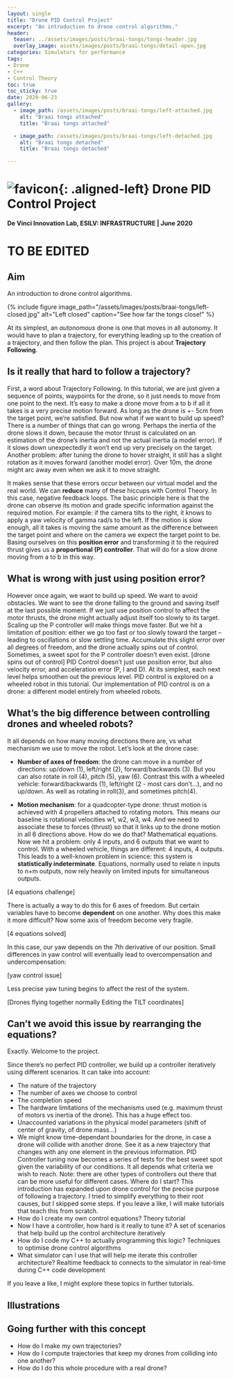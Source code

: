 ```yaml
---
layout: single
title: "Drone PID Control Project"
excerpt: "An introduction to drone control algorithms."
header:
  teaser: ../assets/images/posts/braai-tongs/tongs-header.jpg
  overlay_image: assets/images/posts/braai-tongs/detail-open.jpg
categories: Simulators for performance
tags:
- Drone
- C++
- Control Theory
toc: true
toc_sticky: true
date: 2020-06-23
gallery:
  - image_path: /assets/images/posts/braai-tongs/left-attached.jpg
    alt: "Braai tongs attached"
    title: "Braai tongs attached"

  - image_path: /assets/images/posts/braai-tongs/left-detached.jpg
    alt: "Braai tongs detached"
    title: "Braai tongs detached"

---
```


# ![favicon](/assets/images/favicon.jpg){: .aligned-left} Drone PID Control Project
**De Vinci Innovation Lab, ESILV: INFRASTRUCTURE | June 2020**

# TO BE EDITED

## Aim
An introduction to drone control algorithms.

{%
include figure
image_path="/assets/images/posts/braai-tongs/left-closed.jpg"
alt="Left closed"
caption="See how far the tongs close!"
%}

At its simplest, an *autonomous* drone is one that moves in all autonomy.  It would have to plan a trajectory, for everything leading up to the creation of a trajectory, and then follow the plan. This project is about **Trajectory Following**.

## Is it really that hard to follow a trajectory?

First, a word about Trajectory Following. In this tutorial, we are just given a sequence of points, waypoints for the drone, so it just needs to move from one point to the next. It’s easy to make a drone move from a to b if all it takes is a very precise motion forward. As long as the drone is +- 5cm from the target point, we’re satisfied.
But now what if we want to build up speed? There is a number of things that can go wrong. Perhaps the inertia of the drone slows it down, because the motor thrust is calculated on an estimation of the drone’s inertia and not the actual inertia (a model error). If it slows down unexpectedly it won’t end up very precisely on the target. Another problem: after tuning the drone to hover straight, it still has a slight rotation as it moves forward (another model error).  Over 10m, the drone might arc away even when we ask it to move straight.

It makes sense that these errors occur between our virtual model and the real world. We can **reduce**  many of these hiccups with Control Theory. In this case, negative feedback loops. The basic principle here is that the drone can observe its motion and grade specific information against the required motion. For example: if the camera tilts to the right, it knows to apply a yaw velocity of gamma rad/s to the left. If the motion is slow enough, all it takes is moving the same amount as the difference between the target point and where on the camera we expect the target point to be. Basing ourselves on this **position error** and transforming it to the required thrust gives us a **proportional (P) controller**. That will do for a slow drone moving from a to b in this way.

## What is wrong with just using position error?

However once again, we want to build up speed. We want to avoid obstacles. We want to see the drone falling to the ground and saving itself at the last possible moment. If we just use position control to affect the motor thrusts, the drone might actually adjust itself too slowly to its target. Scaling up the P controller will make things move faster. But we hit a limitation of position: either we go too fast or too slowly toward the target – leading to oscillations or slow settling time. Accumulate this slight error over all degrees of freedom, and the drone actually spins out of control. Sometimes, a sweet spot for the P controller doesn’t even exist. [drone spins out of control]
PID Control doesn’t just use position error, but also velocity error, and acceleration error (P, I and D). At its simplest, each next level helps smoothen out the previous level. PID control is explored on a wheeled robot in this tutorial. Our implementation of PID control is on a drone: a different model entirely from wheeled robots.


## What’s the big difference between controlling drones and wheeled robots?

It all depends on how many moving directions there are, vs what mechanism we use to move the robot. Let’s look at the drone case:

- **Number of axes of freedom**: the drone can move in a number of directions: up/down (1), left/right (2), forward/backwards (3). But you can also rotate in roll (4), pitch (5), yaw (6). Contrast this with a wheeled vehicle: forward/backwards (1), left/right (2 - most cars don’t…), and no up/down. As well as rotating in roll(3), and sometimes pitch(4).

- **Motion mechanism**: for a quadcopter-type drone: thrust motion is achieved with 4 propellers attached to rotating motors. This means our baseline is rotational velocities w1, w2, w3, w4. And we need to associate these to forces (thrust) so that it links up to the drone motion in all 6 directions above. How do we do that? Mathematical equations.
Now we hit a problem: only 4 inputs, and 6 outputs that we want to control. With a wheeled vehicle, things are different: 4 inputs, 4 outputs. This leads to a well-known problem in science: this system is **statistically indeterminate**. Equations, normally used to relate n inputs to n+m outputs, now rely heavily on limited inputs for simultaneous outputs.

[4 equations challenge]

There is actually a way to do this for 6 axes of freedom. But certain variables have to become **dependent** on one another. Why does this make it more difficult? Now some axis of freedom become very fragile.

[4 equations solved]

In this case, our yaw depends on the 7th derivative of our position. Small differences in yaw control will eventually lead to overcompensation and undercompensation:

[yaw control issue]

Less precise yaw tuning begins to affect the rest of the system.

[Drones flying together normally
Editing the TILT coordinates]

## Can’t we avoid this issue by rearranging the equations?

Exactly. Welcome to the project.

Since there’s no perfect PID controller, we build up a controller iteratively using different scenarios. It can take into account:
- The nature of the trajectory
- The number of axes we choose to control
-	The completion speed
-	The hardware limitations of the mechanisms used (e.g. maximum thrust of motors vs inertia of the drone). This has a huge effect too.
-	Unaccounted variations in the physical model parameters (shift of center of gravity, of drone mass…)
-	We might know time-dependant boundaries for the drone, in case a drone will collide with another drone. See it as a new trajectory that changes with any one element in the previous information.
PID Controller tuning now becomes a series of tests for the best sweet spot given the variability of our conditions. It all depends what criteria we wish to reach. Note: there are other types of controllers out there that can be more useful for different cases.
Where do I start?
This introduction has expanded upon drone control for the precise purpose of following a trajectory. I tried to simplify everything to their root causes, but I skipped some steps. If you leave a like, I will make tutorials that teach this from scratch.
-	How do I create my own control equations? Theory tutorial
-	Now I have a controller, how hard is it really to tune it?
A set of scenarios that help build up the control architecture iteratively
-	How do I code my C++ to actually programming this logic?
Techniques to optimise drone control algorithms
-	What simulator can I use that will help me iterate this controller architecture?
Realtime feedback to connects to the simulator in real-time during C++ code development

If you leave a like, I might explore these topics in further tutorials.

## Illustrations


## Going further with this concept

-	How do I make my own trajectories?
-	How do I compute trajectories that keep my drones from colliding into one another?
-	How do I do this whole procedure with a real drone?
